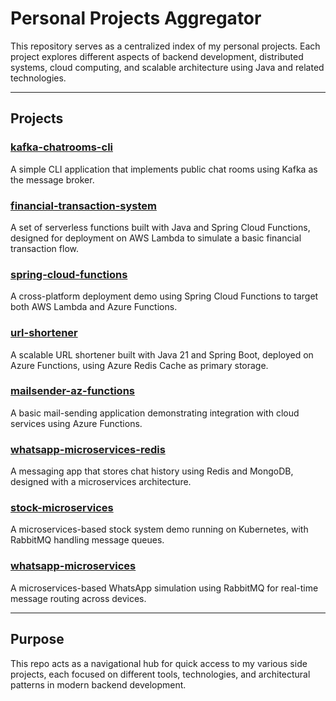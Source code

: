 # Personal Projects Aggregator

This repository serves as a centralized index of my personal projects. Each project explores different aspects of backend development, distributed systems, cloud computing, and scalable architecture using Java and related technologies.

---

## Projects

### [kafka-chatrooms-cli](https://github.com/Tyrael122/kafka-chatrooms-cli)
A simple CLI application that implements public chat rooms using Kafka as the message broker.

### [financial-transaction-system](https://github.com/Tyrael122/financial-transaction-system)
A set of serverless functions built with Java and Spring Cloud Functions, designed for deployment on AWS Lambda to simulate a basic financial transaction flow.

### [spring-cloud-functions](https://github.com/Tyrael122/spring-cloud-functions)
A cross-platform deployment demo using Spring Cloud Functions to target both AWS Lambda and Azure Functions.

### [url-shortener](https://github.com/Tyrael122/url-shortener)
A scalable URL shortener built with Java 21 and Spring Boot, deployed on Azure Functions, using Azure Redis Cache as primary storage.

### [mailsender-az-functions](https://github.com/Tyrael122/mailsender-az-functions)
A basic mail-sending application demonstrating integration with cloud services using Azure Functions.

### [whatsapp-microservices-redis](https://github.com/Tyrael122/whatsapp-microservices-redis)
A messaging app that stores chat history using Redis and MongoDB, designed with a microservices architecture.

### [stock-microservices](https://github.com/Tyrael122/stock-microservices)
A microservices-based stock system demo running on Kubernetes, with RabbitMQ handling message queues.

### [whatsapp-microservices](https://github.com/Tyrael122/whatsapp-microservices)
A microservices-based WhatsApp simulation using RabbitMQ for real-time message routing across devices.

---

## Purpose

This repo acts as a navigational hub for quick access to my various side projects, each focused on different tools, technologies, and architectural patterns in modern backend development.
